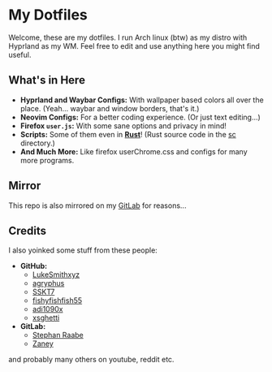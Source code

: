 # My Dotfiles

Welcome, these are my dotfiles. I run Arch linux (btw) as my distro with Hyprland as my WM. Feel free to edit and use anything here you might find useful.

## What's in Here

- **Hyprland and Waybar Configs:** With wallpaper based colors all over the place. (Yeah... waybar and window borders, that's it.)
- **Neovim Configs:** For a better coding experience. (Or just text editing...)
- **Firefox `user.js`:** With some sane options and privacy in mind!
- **Scripts:** Some of them even in [**Rust**](https://youtu.be/LDU_Txk06tM?si=XyNZZpBwhdSF4-0Z&t=74)! (Rust source code in the [sc](sc/) directory.)
- **And Much More:** Like firefox userChrome.css and configs for many more programs.

## Mirror

This repo is also mirrored on my [GitLab](https://gitlab.com/vmkxyz/dotfiles/-/tree/master?ref_type=heads) for reasons...

## Credits

I also yoinked some stuff from these people:

- **GitHub:**
  - [LukeSmithxyz](https://github.com/LukeSmithxyz)
  - [agryphus](https://github.com/agryphus)
  - [SSKT7](https://github.com/SSKT7)
  - [fishyfishfish55](https://github.com/fishyfishfish55)
  - [adi1090x](https://github.com/adi1090x)
  - [xsghetti](https://github.com/xsghetti)
- **GitLab:**
  - [Stephan Raabe](https://gitlab.com/stephan.raabe)
  - [Zaney](https://gitlab.com/Zaney)

and probably many others on youtube, reddit etc.
